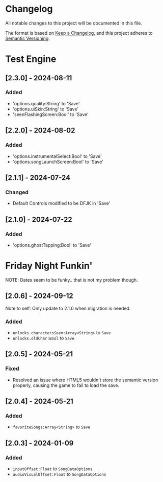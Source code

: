 # Changelog

All notable changes to this project will be documented in this file.

The format is based on [Keep a Changelog](https://keepachangelog.com/en/1.0.0/),
and this project adheres to
[Semantic Versioning](https://semver.org/spec/v2.0.0.html).

# Test Engine

## [2.3.0] - 2024-08-11

### Added

- 'options.quality:String' to 'Save'
- 'options.uiSkin:String' to 'Save'
- 'seenFlashingScreen:Bool' to 'Save'

## [2.2.0] - 2024-08-02

### Added

- 'options.instrumentalSelect:Bool' to 'Save'
- 'options.songLaunchScreen:Bool' to 'Save'

## [2.1.1] - 2024-07-24

### Changed

- Default Controls modified to be DFJK in 'Save'

## [2.1.0] - 2024-07-22

### Added

- 'options.ghostTapping:Bool' to 'Save'

# Friday Night Funkin'

NOTE: Dates seem to be funky.. that is not my problem though.

## [2.0.6] - 2024-09-12

Note to self: Only update to 2.1.0 when migration is needed.

### Added

- `unlocks.charactersSeen:Array<String>` to `Save`
- `unlocks.oldChar:Bool` to `Save`

## [2.0.5] - 2024-05-21

### Fixed

- Resolved an issue where HTML5 wouldn't store the semantic version properly,
  causing the game to fail to load the save.

## [2.0.4] - 2024-05-21

### Added

- `favoriteSongs:Array<String>` to `Save`

## [2.0.3] - 2024-01-09

### Added

- `inputOffset:Float` to `SongDataOptions`
- `audioVisualOffset:Float` to `SongDataOptions`
